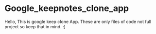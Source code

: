 # Google_keepnotes_clone_app

Hello,
    This is google keep clone App.
    These are only files of code not full project so keep that in mind. :)

